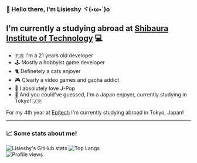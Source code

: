 ### 👋 Hello there, I'm Lisieshy ヾ(•ω•`)o

## I'm currently a studying abroad at [Shibaura Institute of Technology](https://www.shibaura-it.ac.jp/en/) 💻

- 🇫🇷 I'm a 21 years old developer
- 🕹️ Mostly a hobbyist game developer
- 🐈 Definetely a cats enjoyer
- 🎮 Clearly a video games and gacha addict
- 🎵 I absolutely love J-Pop
- 🗾 And you could've guessed, I'm a Japan enjoyer, currently studying in Tokyo! 🇯🇵

For my 4th year at [Epitech](https://epitech.eu) I'm currently studying abroad in Tokyo, Japan!

---

### 📈 Some stats about me!

![Lisieshy's GitHub stats](https://github-readme-stats.vercel.app/api?username=Lisieshy&bg_color=30,e96443,904e95&title_color=fff&text_color=fff&include_all_commits=true&icon_color=fff&count_private=true&show_icons=true)
![Top Langs](https://github-readme-stats.vercel.app/api/top-langs/?username=Lisieshy&bg_color=30,e96443,904e95&title_color=fff&text_color=fff&langs_count=5&layout=compact)
<br/>
![Profile views](https://komarev.com/ghpvc/?username=Lisieshy&color=FD428D)

<!--
**Lisieshy/Lisieshy** is a ✨ _special_ ✨ repository because its `README.md` (this file) appears on your GitHub profile.

Here are some ideas to get you started:

- 🔭 I’m currently working on ...
- 🌱 I’m currently learning ...
- 👯 I’m looking to collaborate on ...
- 🤔 I’m looking for help with ...
- 💬 Ask me about ...
- 📫 How to reach me: ...
- 😄 Pronouns: ...
- ⚡ Fun fact: ...
-->

